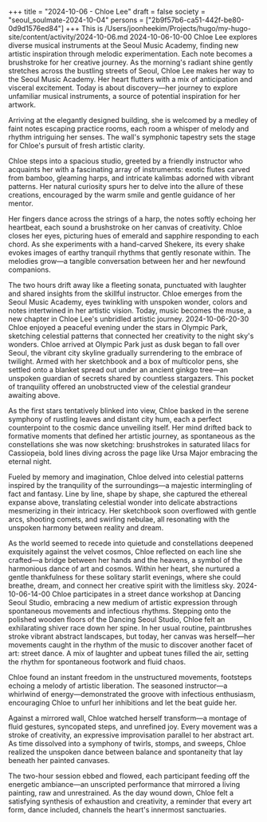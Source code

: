 +++
title = "2024-10-06 - Chloe Lee"
draft = false
society = "seoul_soulmate-2024-10-04"
persons = ["2b9f57b6-ca51-442f-be80-0d9d1576ed84"]
+++
This is /Users/joonheekim/Projects/hugo/my-hugo-site/content/activity/2024-10-06.md
2024-10-06-10-00
Chloe Lee explores diverse musical instruments at the Seoul Music Academy, finding new artistic inspiration through melodic experimentation. Each note becomes a brushstroke for her creative journey.
As the morning's radiant shine gently stretches across the bustling streets of Seoul, Chloe Lee makes her way to the Seoul Music Academy. Her heart flutters with a mix of anticipation and visceral excitement. Today is about discovery—her journey to explore unfamiliar musical instruments, a source of potential inspiration for her artwork.

Arriving at the elegantly designed building, she is welcomed by a medley of faint notes escaping practice rooms, each room a whisper of melody and rhythm intriguing her senses. The wall's symphonic tapestry sets the stage for Chloe's pursuit of fresh artistic clarity.

Chloe steps into a spacious studio, greeted by a friendly instructor who acquaints her with a fascinating array of instruments: exotic flutes carved from bamboo, gleaming harps, and intricate kalimbas adorned with vibrant patterns. Her natural curiosity spurs her to delve into the allure of these creations, encouraged by the warm smile and gentle guidance of her mentor.

Her fingers dance across the strings of a harp, the notes softly echoing her heartbeat, each sound a brushstroke on her canvas of creativity. Chloe closes her eyes, picturing hues of emerald and sapphire responding to each chord. As she experiments with a hand-carved Shekere, its every shake evokes images of earthy tranquil rhythms that gently resonate within. The melodies grow—a tangible conversation between her and her newfound companions.

The two hours drift away like a fleeting sonata, punctuated with laughter and shared insights from the skillful instructor. Chloe emerges from the Seoul Music Academy, eyes twinkling with unspoken wonder, colors and notes intertwined in her artistic vision. Today, music becomes the muse, a new chapter in Chloe Lee's unbridled artistic journey.
2024-10-06-20-30
Chloe enjoyed a peaceful evening under the stars in Olympic Park, sketching celestial patterns that connected her creativity to the night sky's wonders.
Chloe arrived at Olympic Park just as dusk began to fall over Seoul, the vibrant city skyline gradually surrendering to the embrace of twilight. Armed with her sketchbook and a box of multicolor pens, she settled onto a blanket spread out under an ancient ginkgo tree—an unspoken guardian of secrets shared by countless stargazers. This pocket of tranquility offered an unobstructed view of the celestial grandeur awaiting above.

As the first stars tentatively blinked into view, Chloe basked in the serene symphony of rustling leaves and distant city hum, each a perfect counterpoint to the cosmic dance unveiling itself. Her mind drifted back to formative moments that defined her artistic journey, as spontaneous as the constellations she was now sketching: brushstrokes in saturated lilacs for Cassiopeia, bold lines diving across the page like Ursa Major embracing the eternal night. 

Fueled by memory and imagination, Chloe delved into celestial patterns inspired by the tranquility of the surroundings—a majestic intermingling of fact and fantasy. Line by line, shape by shape, she captured the ethereal expanse above, translating celestial wonder into delicate abstractions mesmerizing in their intricacy. Her sketchbook soon overflowed with gentle arcs, shooting comets, and swirling nebulae, all resonating with the unspoken harmony between reality and dream. 

As the world seemed to recede into quietude and constellations deepened exquisitely against the velvet cosmos, Chloe reflected on each line she crafted—a bridge between her hands and the heavens, a symbol of the harmonious dance of art and cosmos. Within her heart, she nurtured a gentle thankfulness for these solitary starlit evenings, where she could breathe, dream, and connect her creative spirit with the limitless sky.
2024-10-06-14-00
Chloe participates in a street dance workshop at Dancing Seoul Studio, embracing a new medium of artistic expression through spontaneous movements and infectious rhythms.
Stepping onto the polished wooden floors of the Dancing Seoul Studio, Chloe felt an exhilarating shiver race down her spine. In her usual routine, paintbrushes stroke vibrant abstract landscapes, but today, her canvas was herself—her movements caught in the rhythm of the music to discover another facet of art: street dance. A mix of laughter and upbeat tunes filled the air, setting the rhythm for spontaneous footwork and fluid chaos. 

Chloe found an instant freedom in the unstructured movements, footsteps echoing a melody of artistic liberation. The seasoned instructor—a whirlwind of energy—demonstrated the groove with infectious enthusiasm, encouraging Chloe to unfurl her inhibitions and let the beat guide her.

Against a mirrored wall, Chloe watched herself transform—a montage of fluid gestures, syncopated steps, and unrefined joy. Every movement was a stroke of creativity, an expressive improvisation parallel to her abstract art. As time dissolved into a symphony of twirls, stomps, and sweeps, Chloe realized the unspoken dance between balance and spontaneity that lay beneath her painted canvases.

The two-hour session ebbed and flowed, each participant feeding off the energetic ambiance—an unscripted performance that mirrored a living painting, raw and unrestrained. As the day wound down, Chloe felt a satisfying synthesis of exhaustion and creativity, a reminder that every art form, dance included, channels the heart's innermost sanctuaries.
